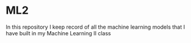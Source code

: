 # ML2
In this repository I keep record of all the machine learning models that I have built in my Machine Learning II class
